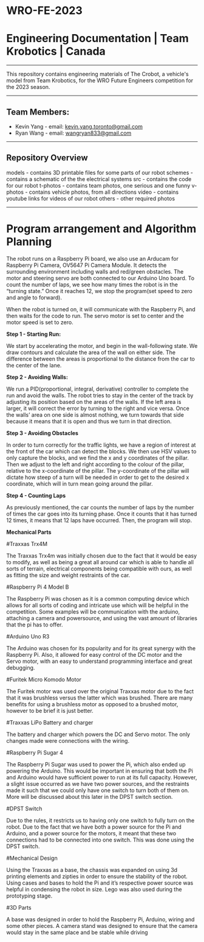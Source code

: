 # WRO-FE-2023

# Engineering Documentation | Team Krobotics | Canada
----

This repository contains engineering materials of The Crobot, a vehicle's model from Team Krobotics, for the WRO Future Engineers competition for the 2023 season.

----

## Team Members:

- Kevin Yang - email: kevin.yang.toronto@gmail.com
- Ryan Wang - email: wangryan833@gmail.com

----

## Repository Overview

models - contains 3D printable files for some parts of our robot
schemes - contains a schematic of the the electrical systems
src - contains the code for our robot
t-photos - contains team photos, one serious and one funny
v-photos - contains vehicle photos, from all directions
video - contains youtube links for videos of our robot
others - other required photos

----



# Program arrangement and Algorithm Planning
The robot runs on a Raspberry Pi board, we also use an Arducam for Raspberry Pi Camera, OV5647 Pi Camera Module. It detects the surrounding environment including walls and red/green obstacles. The motor and steering servo are both connected to our Arduino Uno board. To count the number of laps, we see how many times the robot is in the “turning state.” Once it reaches 12, we stop the program(set speed to zero and angle to forward).

When the robot is turned on, it will communicate with the Raspberry Pi, and then waits for the code to run. The servo motor is set to center and the motor speed is set to zero.


**Step 1 - Starting Run:**

We start by accelerating the motor, and begin in the wall-following state. We draw contours and calculate the area of the wall on either side. The difference between the areas is proportional to the distance from the car to the center of the lane.

**Step 2 - Avoiding Walls:**

We run a PID(proportional, integral, derivative) controller to complete the run and avoid the walls. The robot tries to stay in the center of the track by adjusting its position based on the areas of the walls. If the left area is larger, it will correct the error by turning to the right and vice versa. Once the walls’ area on one side is almost nothing, we turn towards that side because it means that it is open and thus we turn in that direction.

**Step 3 - Avoiding Obstacles**

In order to turn correctly for the traffic lights, we have a region of interest at the front of the car which can detect the blocks. We then use HSV values to only capture the blocks, and we find the x and y coordinates of the pillar. Then we adjust to the left and right according to the colour of the pillar, relative to the x-coordinate of the pillar. The y-coordinate of the pillar will dictate how steep of a turn will be needed in order to get to the desired x coordinate, which will in turn mean going around the pillar.

**Step 4 - Counting Laps**

As previously mentioned, the car counts the number of laps by the number of times the car goes into its turning phase. Once it counts that it has turned 12 times, it means that 12 laps have occurred. Then, the program will stop.

**Mechanical Parts**

#Traxxas Trx4M

The Traxxas Trx4m was initially chosen due to the fact that it would be easy to modify, as well as being a great all around car which is able to handle all sorts of terrain, electrical components being compatible with ours, as well as fitting the size and weight restraints of the car.

#Raspberry Pi 4 Model B

The Raspberry Pi was chosen as it is a common computing device which allows for all sorts of coding and intricate use which will be helpful in the competition. Some examples will be communication with the arduino, attaching a camera and powersource, and using the vast amount of libraries that the pi has to offer.

#Arduino Uno R3

The Arduino was chosen for its popularity and for its great synergy with the Raspberry Pi. Also, it allowed for easy control of the DC motor and the Servo motor, with an easy to understand programming interface and great debugging.

#Furitek Micro Komodo Motor

The Furitek motor was used over the original Traxxas motor due to the fact that it was brushless versus the latter which was brushed. There are many benefits for using a brushless motor as opposed to a brushed motor, however to be brief it is just better.


#Traxxas LiPo Battery and charger

The battery and charger which powers the DC and Servo motor. The only changes made were connections with the wiring.


#Raspberry Pi Sugar 4

The Raspberry Pi Sugar was used to power the Pi, which also ended up powering the Arduino. This would be important in ensuring that both the Pi and Arduino would have sufficient power to run at its full capacity. However, a slight issue occurred as we have two power sources, and the restraints made it such that we could only have one switch to turn both of them on. More will be discussed about this later in the DPST switch section.

#DPST Switch

Due to the rules, it restricts us to having only one switch to fully turn on the robot. Due to the fact that we have both a power source for the Pi and Arduino, and a power source for the motors, it meant that these two connections had to be connected into one switch. This was done using the DPST switch.

#Mechanical Design

Using the Traxxas as a base, the chassis was expanded on using 3d printing elements and zipties in order to ensure the stability of the robot. Using cases and bases to hold the Pi and it’s respective power source was helpful in condensing the robot in size. Lego was also used during the prototyping stage.


#3D Parts

A base was designed in order to hold the Raspberry Pi, Arduino, wiring and some other pieces. A camera stand was designed to ensure that the camera would stay in the same place and be stable while driving




